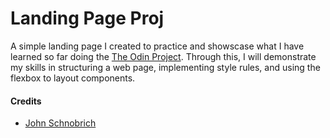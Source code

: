 # Landing Page Proj
A simple landing page I created to practice and showscase what I have learned so far doing the [The Odin Project](https://www.theodinproject.com/about). Through this, I will demonstrate my skills in structuring a web page, implementing style rules, and using the flexbox to layout components.

#### Credits
- [John Schnobrich](https://unsplash.com/@johnschno)